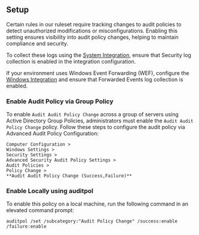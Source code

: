 ## Setup

Certain rules in our ruleset require tracking changes to audit policies to detect unauthorized modifications or misconfigurations. Enabling this setting ensures visibility into audit policy changes, helping to maintain compliance and security.

To collect these logs using the [System Integration](https://www.elastic.co/guide/en/integrations/current/system.html), ensure that Security log collection is enabled in the integration configuration.

If your environment uses Windows Event Forwarding (WEF), configure the [Windows Integration](https://www.elastic.co/guide/en/integrations/current/windows.html) and ensure that Forwarded Events log collection is enabled.

### Enable Audit Policy via Group Policy

To enable `Audit Audit Policy Change` across a group of servers using Active Directory Group Policies, administrators must enable the `Audit Audit Policy Change` policy. Follow these steps to configure the audit policy via Advanced Audit Policy Configuration:

```
Computer Configuration >
Windows Settings >
Security Settings >
Advanced Security Audit Policy Settings >
Audit Policies >
Policy Change >
**Audit Audit Policy Change (Success,Failure)**
```

### Enable Locally using auditpol

To enable this policy on a local machine, run the following command in an elevated command prompt:

```
auditpol /set /subcategory:"Audit Policy Change" /success:enable /failure:enable
```
